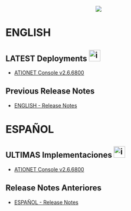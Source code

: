 <p align="center">
  <img src="https://github.com/Ationet/ationetdocs/raw/master/Content/Images/ATIOnetLogo_250x70.png" />
</p>

# ENGLISH

## LATEST Deployments <img width="31" alt="image" src="https://github.com/user-attachments/assets/56003bab-4447-4354-9eb5-868fc33180f7" />

- [ATIONET Console v2.6.6800](/ATIONET-Console/v2.6.6800_EN.md)



## Previous Release Notes
- [ENGLISH - Release Notes](Release_Notes.md)

# ESPAÑOL

## ULTIMAS Implementaciones <img width="31" alt="image" src="https://github.com/user-attachments/assets/ac66f280-d06b-4685-9456-1219076a5731" />

- [ATIONET Console v2.6.6800](/ATIONET-Console/v2.6.6800_ES.md)


 
## Release Notes Anteriores
- [ESPAÑOL - Release Notes](Release_Notes.md)
